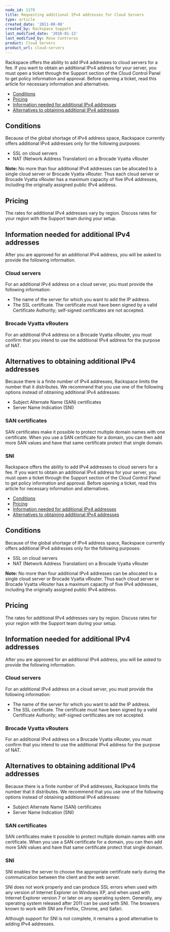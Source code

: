 ```yaml
---
node_id: 1179
title: Requesting additional IPv4 addresses for Cloud Servers
type: article
created_date: '2011-08-08'
created_by: Rackspace Support
last_modified_date: '2016-01-13'
last_modified_by: Rose Contreras
product: Cloud Servers
product_url: cloud-servers
---
```


Rackspace offers the ability to add IPv4 addresses to cloud servers for a fee. If you want to obtain an additional IPv4 address for your server, you must open a ticket through the Support section of the Cloud Control Panel to get policy information and approval. Before opening a ticket, read this article for necessary information and alternatives.

- [Conditions](#conditions)
- [Pricing](#pricing)
- [Information needed for additional IPv4 addresses](#info)
- [Alternatives to obtaining additional IPv4 addresses](#alt)

<a name="conditions"> </a>

## Conditions

Because of the global shortage of IPv4 address space, Rackspace currently offers additional IPv4 addresses only for the following purposes:

- SSL on cloud servers
- NAT (Network Address Translation) on a Brocade Vyatta vRouter

**Note:** No more than four additional IPv4 addresses can be allocated to a single cloud server or Brocade Vyatta vRouter. Thus each cloud server or Brocade Vyatta vRouter has a maximum capacity of five IPv4 addresses, including the originally assigned public IPv4 address.

<a name="pricing"> </a>
## Pricing

The rates for additional IPv4 addresses vary by region. Discuss rates for your region with the Support team during your setup.

<a name="info"> </a>
## Information needed for additional IPv4 addresses

After you are approved for an additional IPv4 address, you will be asked to provide the following information.

### Cloud servers

For an additional IPv4 address on a cloud server, you must provide the following information:

- The name of the server for which you want to add the IP address.
- The SSL certificate. The certificate must have been signed by a valid Certificate Authority; self-signed certificates are not accepted.

### Brocade Vyatta vRouters

For an additional IPv4 address on a Brocade Vyatta vRouter, you must confirm that you intend to use the additional IPv4 address for the purpose of NAT.

<a name="alt"> </a>
## Alternatives to obtaining additional IPv4 addresses

Because there is a finite number of IPv4 addresses, Rackspace limits the number that it distributes. We recommend that you use one of the following options instead of obtaining additional IPv4 addresses:

- Subject Alternate Name (SAN) certificates
- Server Name Indication (SNI)

### SAN certificates

SAN certificates make it possible to protect multiple domain names with one certificate. When you use a SAN certificate for a domain, you can then add more SAN values and have that same certificate protect that single domain.

### SNI


Rackspace offers the ability to add IPv4 addresses to cloud servers for a fee. If you want to obtain an additional IPv4 address for your server, you must open a ticket through the Support section of the Cloud Control Panel to get policy information and approval. Before opening a ticket, read this article for necessary information and alternatives.

- [Conditions](#conditions)
- [Pricing](#pricing)
- [Information needed for additional IPv4 addresses](#info)
- [Alternatives to obtaining additional IPv4 addresses](#alt)

<a name="conditions"> </a>

## Conditions

Because of the global shortage of IPv4 address space, Rackspace currently offers additional IPv4 addresses only for the following purposes:

- SSL on cloud servers
- NAT (Network Address Translation) on a Brocade Vyatta vRouter

**Note:** No more than four additional IPv4 addresses can be allocated to a single cloud server or Brocade Vyatta vRouter. Thus each cloud server or Brocade Vyatta vRouter has a maximum capacity of five IPv4 addresses, including the originally assigned public IPv4 address.

<a name="pricing"> </a>
## Pricing

The rates for additional IPv4 addresses vary by region. Discuss rates for your region with the Support team during your setup.

<a name="info"> </a>
## Information needed for additional IPv4 addresses

After you are approved for an additional IPv4 address, you will be asked to provide the following information.

### Cloud servers

For an additional IPv4 address on a cloud server, you must provide the following information:

- The name of the server for which you want to add the IP address.
- The SSL certificate. The certificate must have been signed by a valid Certificate Authority; self-signed certificates are not accepted.

### Brocade Vyatta vRouters

For an additional IPv4 address on a Brocade Vyatta vRouter, you must confirm that you intend to use the additional IPv4 address for the purpose of NAT.

<a name="alt"> </a>
## Alternatives to obtaining additional IPv4 addresses

Because there is a finite number of IPv4 addresses, Rackspace limits the number that it distributes. We recommend that you use one of the following options instead of obtaining additional IPv4 addresses:

- Subject Alternate Name (SAN) certificates
- Server Name Indication (SNI)

### SAN certificates

SAN certificates make it possible to protect multiple domain names with one certificate. When you use a SAN certificate for a domain, you can then add more SAN values and have that same certificate protect that single domain.

### SNI

SNI enables the server to choose the appropriate certificate early during the communication between the client and the web server.

SNI does not work properly and can produce SSL errors when used with any version of Internet Explorer on Windows XP, and when used with Internet Explorer version 7 or later on any operating system. Generally, any operating system released after 2011 can be used with SNI. The browsers known to work with SNI are Firefox, Chrome, and Safari.

Although support for SNI is not complete, it remains a good alternative to adding IPv4 addresses.

&nbsp;
&nbsp;
